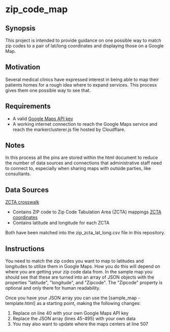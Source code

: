 # zip_code_map
## Synopsis
This project is intended to provide guidance on one possible way to match zip codes to a pair of lat/long coordinates and displaying those on a Google Map.

## Motivation
Several medical clinics have expressed interest in being able to map their patients homes for a rough idea where to expand services. This process gives them one possible way to see that.

## Requirements
* A valid [Google Maps API key](https://developers.google.com/maps/documentation/javascript/get-api-key)
* A working internet connection to reach the Google Maps service and reach the markerclusterer.js file hosted by Cloudflare.

## Notes
In this process all the pins are stored within the html document to reduce the number of data sources and connections that administrative staff need to connect to, especially when sharing maps with outside parties, like consultants. 

## Data Sources
[ZCTA crosswalk](https://udsmapper.org/zcta-crosswalk.cfm)
* Contains ZIP code to Zip Code Tabulation Area (ZCTA) mappings
[ZCTA coordinates](https://www.census.gov/geo/maps-data/data/gazetteer2017.html)
* Contains latitude and longitude for each ZCTA

Both have been matched into the zip_zcta_lat_long.csv file in this repository.


## Instructions
You need to match the zip codes you want to map to latitudes and longitudes to utilize them in Google Maps. How you do this will depend on where you are getting your zip code data from. In the sample map you should see that these are turned into an array of JSON objects with the properties "latitude", "longitude", and "Zipcode". The "Zipcode" property is optional and only there for human readability.

Once you have your JSON array you can use the [sample_map - template.html] as a starting point, making the following changes:

1. Replace <key> on line 40 with your own Google Maps API key
2. Replace the JSON array (lines 45-495) with your own data
3. You may also want to update where the maps centers at line 507
